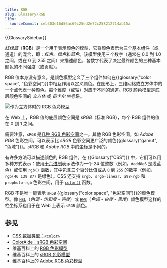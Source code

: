 ```yaml
---
title: RGB
slug: Glossary/RGB
l10n:
  sourceCommit: ceb303e16d56ac69c25ed2e72c258212714ab15a
---
```


{{GlossarySidebar}}

_红绿蓝_（**RGB**）是一个用于表示颜色的模型，它将颜色表示为三个基本组件（或通道）的混合，即：_红色_、*绿色*和*蓝色*。该模型使用三个数字（通常在 0.0 到 1.0 之间，或在 0 到 255 之间）来描述颜色，各数字代表了决定最终颜色的三种基本颜色的不同强度（或贡献）。

RGB 值本身没有意义。是颜色模型定义了三个组件如何在{{glossary("color space", "色彩空间")}}中相互作用以定义颜色。在图形上，三维网格或立方体中的一个点代表一种颜色。每个维度（或轴）对应于不同的通道。RGB 颜色模型是底层颜色空间的 _立方体_ 或 _笛卡尔_ 坐标系。

![作为立方体时的 RGB 色彩模型](rgb_color_cube.png)

在 Web 上，RGB 值的底层颜色空间是 _sRGB_（标准 RGB），每个 RGB 组件的值在 0 到 1 之间。

需要注意，`sRGB` 是[几种 RGB 色彩空间](/zh-CN/docs/Glossary/Color_space#rgb_color_spaces)之一。其他 RGB 色彩空间，如 _Adobe RGB_ 色彩空间，可以表示比 _sRGB_ 色彩空间更广泛的颜色{{glossary("gamut", "色域")}}。_sRGB_ 和 _Adobe RGB_ 中的坐标是不同的。

有许多方法可以描述颜色的 RGB 组件。在 {{Glossary("CSS")}} 中，它们可以用多种方式表示：使用[十六进制](/zh-CN/docs/Web/CSS/hex-color)表示法作为一个 24 位整数（例如，`#add8e6` 是浅蓝色）或使用 [`rgb()`](/zh-CN/docs/Web/CSS/color_value/rgb) 函数，其中包含三个百分比值或从 `0` 到 `255` 的数字（例如，`rgb(46 139 87)` 是绿色）。CSS 还支持 `srgb`、`srgb-linear`、`a98-rgb` 和 `prophoto-rgb` 色彩空间，用于 [`color()`](/zh-CN/docs/Web/CSS/color_value/color) 函数。

RGB 不是唯一能表示 `sRGB` {{glossary("color space", "色彩空间")}}的颜色模型。像 [`HSL`](/zh-CN/docs/Web/CSS/color_value/hsl)（_色调 - 饱和度 - 亮度_）或 [`HWB`](/zh-CN/docs/Web/CSS/color_value/hwb)（_色调 - 白度 - 黑度_）颜色模型这样的柱坐标系也用于在 Web 上表示 `sRGB` 颜色。

## 参见

- [CSS 数据类型：`<color>`](/zh-CN/docs/Web/CSS/color_value)
- [ColorAide：sRGB 色彩空间](https://facelessuser.github.io/coloraide/colors/srgb/)
- 维基百科上的 [RGB 色彩模型](https://zh.wikipedia.org/wiki/三原色光模式)
- 维基百科上的 [sRGB 色彩模型](https://zh.wikipedia.org/wiki/SRGB色彩空间)
- 维基百科上的 [Adobe RGB 色彩模型](https://zh.wikipedia.org/wiki/Adobe_RGB色彩空间)
